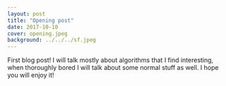 ```yaml
---
layout: post
title: "Opening post"
date: 2017-10-10
cover: opening.jpeg
background: ../../../sf.jpeg
---
```


First blog post! I will talk mostly about algorithms that I find interesting, when thoroughly bored I will talk about some normal stuff as well. I hope you will enjoy it!
